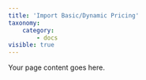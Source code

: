 ```yaml
---
title: 'Import Basic/Dynamic Pricing'
taxonomy:
    category:
        - docs
visible: true
---
```


Your page content goes here.